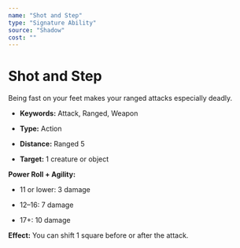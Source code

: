 ```yaml
---
name: "Shot and Step"
type: "Signature Ability"
source: "Shadow"
cost: ""
---
```


# Shot and Step

Being fast on your feet makes your ranged attacks especially deadly.


- **Keywords:** Attack, Ranged, Weapon

- **Type:** Action

- **Distance:** Ranged 5

- **Target:** 1 creature or object

**Power Roll + Agility:**


- 11 or lower: 3 damage

- 12–16: 7 damage

- 17+: 10 damage

**Effect:** You can shift 1 square before or after the attack.
